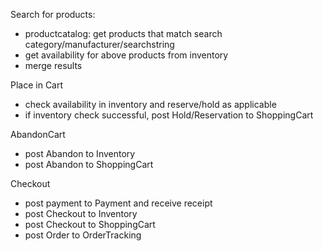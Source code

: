 Search for products:
- productcatalog: get products that match search category/manufacturer/searchstring
- get availability for above products from inventory
- merge results

Place in Cart
- check availability in inventory and reserve/hold as applicable
- if inventory check successful, post Hold/Reservation to ShoppingCart

AbandonCart
- post Abandon to Inventory
- post Abandon to ShoppingCart

Checkout
- post payment to Payment and receive receipt
- post Checkout to Inventory
- post Checkout to ShoppingCart
- post Order to OrderTracking